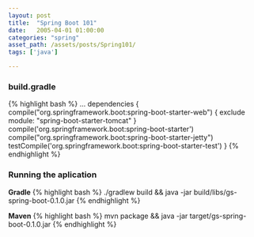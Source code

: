 ```yaml
---
layout: post
title:  "Spring Boot 101"
date:   2005-04-01 01:00:00
categories: "spring"
asset_path: /assets/posts/Spring101/
tags: ['java']

---
```




### build.gradle

{% highlight bash %}
...
dependencies {
    compile("org.springframework.boot:spring-boot-starter-web") {
        exclude module: "spring-boot-starter-tomcat"
    }
    compile('org.springframework.boot:spring-boot-starter')
    compile("org.springframework.boot:spring-boot-starter-jetty")
    testCompile('org.springframework.boot:spring-boot-starter-test')
}
{% endhighlight %}


### Running the aplication

**Gradle**
{% highlight bash %}
./gradlew build && java -jar build/libs/gs-spring-boot-0.1.0.jar
{% endhighlight %}

**Maven**
{% highlight bash %}
mvn package && java -jar target/gs-spring-boot-0.1.0.jar
{% endhighlight %}